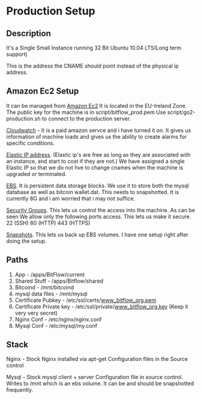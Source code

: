 Production Setup
=================

Description
------------
It's a Single Small Instance running 32 Bit Ubuntu 10.04 LTS(Long term support)


This is the address the CNAME should point instead of the physical ip address.

Amazon Ec2 Setup
----------------

It can be managed from [Amazon Ec2](https://console.aws.amazon.com/ec2/home)
It is located in the EU-Ireland Zone.
The public key for the machine is in script/bitflow_prod.pem
Use script/go2-production.sh to connect to the production server.

[Cloudwatch](https://console.aws.amazon.com/cloudwatch/home?region=eu-west-1) - It is a paid amazon servce and i have turned it on. It gives us information of machine loads and gives us the ability to create alarms for specific conditions.

 [Elastic IP address](https://console.aws.amazon.com/ec2/home?region=eu-west-1&#s=Addresses). (Elastic ip's are free as long as they are associated with an instance, and start to cost if they are not.) We have assigned a single Elastic IP so that we do not hve to change cnames when the machine is upgraded or terminated.

[EBS](https://console.aws.amazon.com/ec2/home?region=eu-west-1#s=Volumes). It is persistent data storage blocks. We use it to store both the mysql database as well as bitcoin wallet.dat. This needs to snapshotted. It is currently 8G and i am worried that i may not suffice.

[Security Groups](https://console.aws.amazon.com/ec2/home?region=eu-west-1#s=SecurityGroups). This lets us control the access into the machine. As can be seen We allow only the following ports access. This lets us make it secure.
22 (SSH)
80 (HTTP)
443 (HTTPS)

[Snapshots](https://console.aws.amazon.com/ec2/home?region=eu-west-1#s=Snapshots). This lets us back up EBS volumes. I have one setup right after doing the setup.



Paths
-----
1) App - /apps/BitFlow/current
2) Shared Stuff  - /apps/Bitflow/shared
3) Bitcoind - /mnt/bitcoind
4) mysql data files - /mnt/mysql
5) Certificate Pubkey - /etc/ssl/certs/www_bitflow_org.pem
6) Certificate Private key - /etc/ssl/private/www_bitflow_org.key  (Keep it very very secret)
7) Nginx Conf - /etc/nginx/nginx.conf
8) Mysql Conf - /etc/mysql/my.conf

Stack
-----
Nginx - Stock Nginx installed via apt-get
        Configuration files in the Source control

Mysql - Stock mysql client + server 
        Configuration file in source control.
		Writes to /mnt which is an ebs volume. It can be and should be snapshotted frequently.





